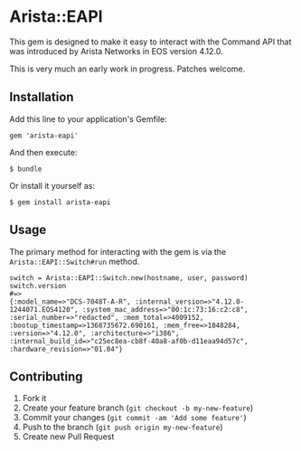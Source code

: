# Arista::EAPI

This gem is designed to make it easy to interact with the Command API that
was introduced by Arista Networks in EOS version 4.12.0.

This is very much an early work in progress. Patches welcome.

## Installation

Add this line to your application's Gemfile:

    gem 'arista-eapi'

And then execute:

    $ bundle

Or install it yourself as:

    $ gem install arista-eapi

## Usage

The primary method for interacting with the gem is via the ```Arista::EAPI::Switch#run``` method.

```
switch = Arista::EAPI::Switch.new(hostname, user, password)
switch.version
#=>
{:model_name=>"DCS-7048T-A-R", :internal_version=>"4.12.0-1244071.EOS4120", :system_mac_address=>"00:1c:73:16:c2:c8", :serial_number=>"redacted", :mem_total=>4009152, :bootup_timestamp=>1368735672.690161, :mem_free=>1848284, :version=>"4.12.0", :architecture=>"i386", :internal_build_id=>"c25ec8ea-cb8f-40a8-af0b-d11eaa94d57c", :hardware_revision=>"01.04"}
```

## Contributing

1. Fork it
2. Create your feature branch (`git checkout -b my-new-feature`)
3. Commit your changes (`git commit -am 'Add some feature'`)
4. Push to the branch (`git push origin my-new-feature`)
5. Create new Pull Request

